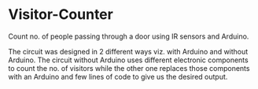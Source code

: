 # Visitor-Counter

Count no. of people passing through a door using IR sensors and Arduino.

The circuit was designed in 2 different ways viz. with Arduino and without Arduino. The circuit without Arduino uses different electronic components to count the no. of visitors while the other one replaces those components with an Arduino and few lines of code to give us the desired output.
